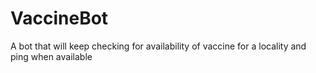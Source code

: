# VaccineBot
A bot that will keep checking for availability of vaccine for a locality and ping when available
